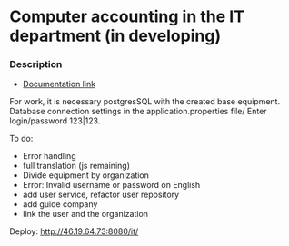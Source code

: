 # Computer accounting in the IT department (in developing) 

### Description

* [Documentation link](https://github.com/Dvorneg/it)

For work, it is necessary postgresSQL with the created base equipment.
Database connection settings in the application.properties file/
Enter login/password 123|123.

To do:
- Error handling
- full translation (js remaining)
- Divide equipment by organization
- Error: Invalid username or password on English 
- add user service, refactor user repository
- add guide company
- link the user and the organization

Deploy:
 http://46.19.64.73:8080/it/